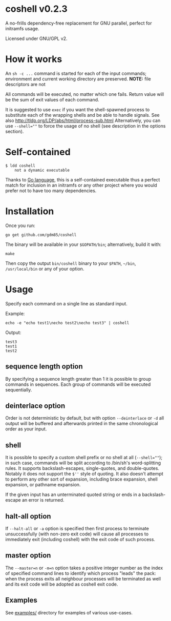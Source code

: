 # coshell v0.2.3

A no-frills dependency-free replacement for GNU parallel, perfect for initramfs usage.

Licensed under GNU/GPL v2.

# How it works

An ``sh -c ...`` command is started for each of the input commands; environment and current working directory are preserved.
**NOTE:** file descriptors are not

All commands will be executed, no matter which one fails.
Return value will be the sum of exit values of each command.

It is suggested to use `exec` if you want the shell-spawned process to substitute each of the wrapping shells and be able to handle signals.
See also http://tldp.org/LDP/abs/html/process-sub.html
Alternatively, you can use `--shell=""` to force the usage of no shell (see description in the options section).

# Self-contained

    $ ldd coshell
    	not a dynamic executable

Thanks to [Go language](https://golang.org/), this is a self-contained executable thus a perfect match for inclusion in an initramfs or any other project where you would prefer not to have too many dependencies.

# Installation

Once you run:

    go get github.com/gdm85/coshell

The binary will be available in your ``$GOPATH/bin``; alternatively, build it with:

    make

Then copy the output ``bin/coshell`` binary to your `$PATH`, ``~/bin``, ``/usr/local/bin`` or any of your option.

# Usage

Specify each command on a single line as standard input.

Example:

    echo -e "echo test1\necho test2\necho test3" | coshell

Output:

    test3
    test1
    test2

## sequence length option

By specifying a sequence length greater than 1 it is possible to group commands in sequences. Each group of commands will be executed sequentially.

## deinterlace option

Order is not deterministic by default, but with option ``--deinterlace`` or ``-d`` all output will be buffered and afterwards
printed in the same chronological order as your input.

## shell

It is possible to specify a custom shell prefix or no shell at all (`--shell=""`); in such case, commands will be split
according to /bin/sh's word-splitting rules. It supports backslash-escapes, single-quotes, and double-quotes.
Notably it does not support the `$''` style of quoting. It also doesn't attempt to perform any other sort of
expansion, including brace expansion, shell expansion, or pathname expansion.

If the given input has an unterminated quoted string or ends in a backslash-escape an error is returned.

## halt-all option

If `--halt-all` or `-a` option is specified then first process to terminate unsuccessfully (with non-zero exit code) will cause 
all processes to immediately exit (including coshell) with the exit code of such process.

## master option

The `--master=n` or `-m=n` option takes a positive integer number as the index of specified command lines to identify
which process "leads" the pack: when the process exits all neighbour processes will be terminated as well and its exit code
will be adopted as coshell exit code.

## Examples

See [examples/](examples/) directory for examples of various use-cases.
